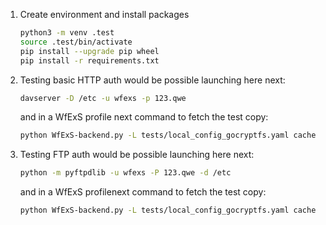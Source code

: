 1. Create environment and install packages

    ```bash
    python3 -m venv .test
    source .test/bin/activate
    pip install --upgrade pip wheel
    pip install -r requirements.txt
    ```

2. Testing basic HTTP auth would be possible launching here next:

    ```bash
    davserver -D /etc -u wfexs -p 123.qwe
    ```

    and in a WfExS profile next command to fetch the test copy:

    ```bash
    python WfExS-backend.py -L tests/local_config_gocryptfs.yaml cache fetch input http://127.0.0.1:8008/hosts fetchers-tests/tests.wfex.ctxt localtest
    ```

3. Testing FTP auth would be possible launching here next:

    ```bash
    python -m pyftpdlib -u wfexs -P 123.qwe -d /etc
    ```

    and in a WfExS profilenext command to fetch the test copy:

    ```bash
    python WfExS-backend.py -L tests/local_config_gocryptfs.yaml cache fetch input ftp://127.0.0.1:2121/hosts fetchers-tests/tests.wfex.ctxt localtest
    ```
